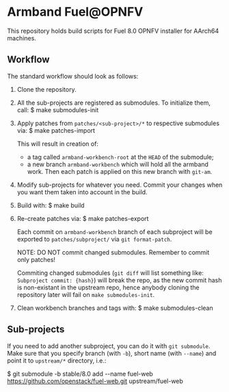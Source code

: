 Armband Fuel@OPNFV
==================

This repository holds build scripts for Fuel 8.0 OPNFV installer
for AArch64 machines.

Workflow
--------
The standard workflow should look as follows:

1. Clone the repository.

2. All the sub-projects are registered as submodules. To initialize them, call:
   $ make submodules-init

3. Apply patches from `patches/<sub-project>/*` to respective submodules via:
   $ make patches-import

   This will result in creation of:
   - a tag called `armband-workbench-root` at the `HEAD` of the submodule;
   - a new branch `armband-workbench` which will hold all the armband work.
   Then each patch is applied on this new branch with `git-am`.

4. Modify sub-projects for whatever you need.
   Commit your changes when you want them taken into account in the build.

5. Build with:
   $ make build

6. Re-create patches via:
   $ make patches-export

   Each commit on `armband-workbench` branch of each subproject will be
   exported to `patches/subproject/` via `git format-patch`.

   NOTE: DO NOT commit changed submodules. Remember to commit only patches!

   Commiting changed submodules (`git diff` will list something like:
   `Subproject commit: {hash}`) will break the repo, as the new commit hash
   is non-existant in the upstream repo, hence anybody cloning the repository
   later will fail on `make submodules-init`. 

7. Clean workbench branches and tags with:
   $ make submodules-clean

Sub-projects
------------
If you need to add another subproject, you can do it with `git submodule`.
Make sure that you specify branch (with `-b`), short name (with `--name`)
and point it to `upstream/*` directory, i.e.:

   $ git submodule -b stable/8.0 add --name fuel-web \
     https://github.com/openstack/fuel-web.git upstream/fuel-web
